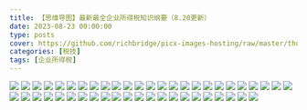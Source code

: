 ```yaml
---
title: 【思维导图】最新最全企业所得税知识纲要（8.20更新）
date: 2023-08-23 00:00:00
type: posts
cover: https://github.com/richbridge/picx-images-hosting/raw/master/thumbnail/税技.jpg
categories: [税技]
tags: [企业所得税]
---
```

![](https://img.richfan.site/tax/【思维导图】最新最全企业所得税知识纲要（8.20更新）/【思维导图】最新最全企业所得税知识纲要（8.20更新）_1.webp)
![](https://img.richfan.site/tax/【思维导图】最新最全企业所得税知识纲要（8.20更新）/【思维导图】最新最全企业所得税知识纲要（8.20更新）_2.webp)
![](https://img.richfan.site/tax/【思维导图】最新最全企业所得税知识纲要（8.20更新）/【思维导图】最新最全企业所得税知识纲要（8.20更新）_3.webp)
![](https://img.richfan.site/tax/【思维导图】最新最全企业所得税知识纲要（8.20更新）/【思维导图】最新最全企业所得税知识纲要（8.20更新）_4.webp)
![](https://img.richfan.site/tax/【思维导图】最新最全企业所得税知识纲要（8.20更新）/【思维导图】最新最全企业所得税知识纲要（8.20更新）_5.webp)
![](https://img.richfan.site/tax/【思维导图】最新最全企业所得税知识纲要（8.20更新）/【思维导图】最新最全企业所得税知识纲要（8.20更新）_6.webp)
![](https://img.richfan.site/tax/【思维导图】最新最全企业所得税知识纲要（8.20更新）/【思维导图】最新最全企业所得税知识纲要（8.20更新）_7.webp)
![](https://img.richfan.site/tax/【思维导图】最新最全企业所得税知识纲要（8.20更新）/【思维导图】最新最全企业所得税知识纲要（8.20更新）_8.webp)
![](https://img.richfan.site/tax/【思维导图】最新最全企业所得税知识纲要（8.20更新）/【思维导图】最新最全企业所得税知识纲要（8.20更新）_9.webp)
![](https://img.richfan.site/tax/【思维导图】最新最全企业所得税知识纲要（8.20更新）/【思维导图】最新最全企业所得税知识纲要（8.20更新）_10.webp)
![](https://img.richfan.site/tax/【思维导图】最新最全企业所得税知识纲要（8.20更新）/【思维导图】最新最全企业所得税知识纲要（8.20更新）_11.webp)
![](https://img.richfan.site/tax/【思维导图】最新最全企业所得税知识纲要（8.20更新）/【思维导图】最新最全企业所得税知识纲要（8.20更新）_12.webp)
![](https://img.richfan.site/tax/【思维导图】最新最全企业所得税知识纲要（8.20更新）/【思维导图】最新最全企业所得税知识纲要（8.20更新）_13.webp)
![](https://img.richfan.site/tax/【思维导图】最新最全企业所得税知识纲要（8.20更新）/【思维导图】最新最全企业所得税知识纲要（8.20更新）_14.webp)
![](https://img.richfan.site/tax/【思维导图】最新最全企业所得税知识纲要（8.20更新）/【思维导图】最新最全企业所得税知识纲要（8.20更新）_15.webp)
![](https://img.richfan.site/tax/【思维导图】最新最全企业所得税知识纲要（8.20更新）/【思维导图】最新最全企业所得税知识纲要（8.20更新）_16.webp)
![](https://img.richfan.site/tax/【思维导图】最新最全企业所得税知识纲要（8.20更新）/【思维导图】最新最全企业所得税知识纲要（8.20更新）_17.webp)
![](https://img.richfan.site/tax/【思维导图】最新最全企业所得税知识纲要（8.20更新）/【思维导图】最新最全企业所得税知识纲要（8.20更新）_18.webp)
![](https://img.richfan.site/tax/【思维导图】最新最全企业所得税知识纲要（8.20更新）/【思维导图】最新最全企业所得税知识纲要（8.20更新）_19.webp)
![](https://img.richfan.site/tax/【思维导图】最新最全企业所得税知识纲要（8.20更新）/【思维导图】最新最全企业所得税知识纲要（8.20更新）_20.webp)
![](https://img.richfan.site/tax/【思维导图】最新最全企业所得税知识纲要（8.20更新）/【思维导图】最新最全企业所得税知识纲要（8.20更新）_21.webp)
![](https://img.richfan.site/tax/【思维导图】最新最全企业所得税知识纲要（8.20更新）/【思维导图】最新最全企业所得税知识纲要（8.20更新）_22.webp)
![](https://img.richfan.site/tax/【思维导图】最新最全企业所得税知识纲要（8.20更新）/【思维导图】最新最全企业所得税知识纲要（8.20更新）_23.webp)
![](https://img.richfan.site/tax/【思维导图】最新最全企业所得税知识纲要（8.20更新）/【思维导图】最新最全企业所得税知识纲要（8.20更新）_24.webp)
![](https://img.richfan.site/tax/【思维导图】最新最全企业所得税知识纲要（8.20更新）/【思维导图】最新最全企业所得税知识纲要（8.20更新）_25.webp)
![](https://img.richfan.site/tax/【思维导图】最新最全企业所得税知识纲要（8.20更新）/【思维导图】最新最全企业所得税知识纲要（8.20更新）_26.webp)
![](https://img.richfan.site/tax/【思维导图】最新最全企业所得税知识纲要（8.20更新）/【思维导图】最新最全企业所得税知识纲要（8.20更新）_27.webp)
![](https://img.richfan.site/tax/【思维导图】最新最全企业所得税知识纲要（8.20更新）/【思维导图】最新最全企业所得税知识纲要（8.20更新）_28.webp)
![](https://img.richfan.site/tax/【思维导图】最新最全企业所得税知识纲要（8.20更新）/【思维导图】最新最全企业所得税知识纲要（8.20更新）_29.webp)
![](https://img.richfan.site/tax/【思维导图】最新最全企业所得税知识纲要（8.20更新）/【思维导图】最新最全企业所得税知识纲要（8.20更新）_30.webp)
![](https://img.richfan.site/tax/【思维导图】最新最全企业所得税知识纲要（8.20更新）/【思维导图】最新最全企业所得税知识纲要（8.20更新）_31.webp)
![](https://img.richfan.site/tax/【思维导图】最新最全企业所得税知识纲要（8.20更新）/【思维导图】最新最全企业所得税知识纲要（8.20更新）_32.webp)
![](https://img.richfan.site/tax/【思维导图】最新最全企业所得税知识纲要（8.20更新）/【思维导图】最新最全企业所得税知识纲要（8.20更新）_33.webp)
![](https://img.richfan.site/tax/【思维导图】最新最全企业所得税知识纲要（8.20更新）/【思维导图】最新最全企业所得税知识纲要（8.20更新）_34.webp)
![](https://img.richfan.site/tax/【思维导图】最新最全企业所得税知识纲要（8.20更新）/【思维导图】最新最全企业所得税知识纲要（8.20更新）_35.webp)
![](https://img.richfan.site/tax/【思维导图】最新最全企业所得税知识纲要（8.20更新）/【思维导图】最新最全企业所得税知识纲要（8.20更新）_36.webp)
![](https://img.richfan.site/tax/【思维导图】最新最全企业所得税知识纲要（8.20更新）/【思维导图】最新最全企业所得税知识纲要（8.20更新）_37.webp)
![](https://img.richfan.site/tax/【思维导图】最新最全企业所得税知识纲要（8.20更新）/【思维导图】最新最全企业所得税知识纲要（8.20更新）_38.webp)
![](https://img.richfan.site/tax/【思维导图】最新最全企业所得税知识纲要（8.20更新）/【思维导图】最新最全企业所得税知识纲要（8.20更新）_39.webp)
![](https://img.richfan.site/tax/【思维导图】最新最全企业所得税知识纲要（8.20更新）/【思维导图】最新最全企业所得税知识纲要（8.20更新）_40.webp)
![](https://img.richfan.site/tax/【思维导图】最新最全企业所得税知识纲要（8.20更新）/【思维导图】最新最全企业所得税知识纲要（8.20更新）_41.webp)
![](https://img.richfan.site/tax/【思维导图】最新最全企业所得税知识纲要（8.20更新）/【思维导图】最新最全企业所得税知识纲要（8.20更新）_42.webp)
![](https://img.richfan.site/tax/【思维导图】最新最全企业所得税知识纲要（8.20更新）/【思维导图】最新最全企业所得税知识纲要（8.20更新）_43.webp)
![](https://img.richfan.site/tax/【思维导图】最新最全企业所得税知识纲要（8.20更新）/【思维导图】最新最全企业所得税知识纲要（8.20更新）_44.webp)
![](https://img.richfan.site/tax/【思维导图】最新最全企业所得税知识纲要（8.20更新）/【思维导图】最新最全企业所得税知识纲要（8.20更新）_45.webp)
![](https://img.richfan.site/tax/【思维导图】最新最全企业所得税知识纲要（8.20更新）/【思维导图】最新最全企业所得税知识纲要（8.20更新）_46.webp)
![](https://img.richfan.site/tax/【思维导图】最新最全企业所得税知识纲要（8.20更新）/【思维导图】最新最全企业所得税知识纲要（8.20更新）_47.webp)
